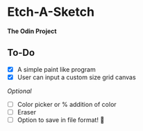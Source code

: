 # Etch-A-Sketch
**The Odin Project**

## To-Do
- [x] A simple paint like program
- [x] User can input a custom size grid canvas

*Optional*
- [ ] Color picker or % addition of color
- [ ] Eraser
- [ ] Option to save in file format! :tada:
